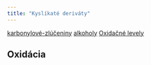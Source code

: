 ```yaml
---
title: "Kyslíkaté deriváty"
---
```


[karbonylové-zlúčeniny](karbonylové-zlúčeniny.md)
[alkoholy](alkoholy.md)
[Oxidačné levely](deriváty.md#Oxidačné%20levely)

## Oxidácia